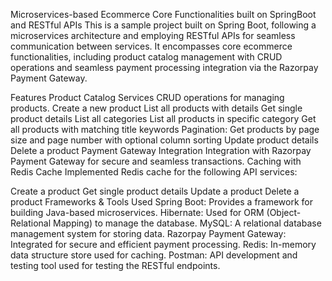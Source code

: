 Microservices-based Ecommerce Core Functionalities built on SpringBoot and RESTful APIs
This is a sample project built on Spring Boot, following a microservices architecture and employing RESTful APIs for seamless communication between services. It encompasses core ecommerce functionalities, including product catalog management with CRUD operations and seamless payment processing integration via the Razorpay Payment Gateway.

Features
Product Catalog Services
CRUD operations for managing products.
Create a new product
List all products with details
Get single product details
List all categories
List all products in specific category
Get all products with matching title keywords
Pagination: Get products by page size and page number with optional column sorting
Update product details
Delete a product
Payment Gateway Integration
Integration with Razorpay Payment Gateway for secure and seamless transactions.
Caching with Redis Cache
Implemented Redis cache for the following API services:

Create a product
Get single product details
Update a product
Delete a product
Frameworks & Tools Used
Spring Boot: Provides a framework for building Java-based microservices.
Hibernate: Used for ORM (Object-Relational Mapping) to manage the database.
MySQL: A relational database management system for storing data.
Razorpay Payment Gateway: Integrated for secure and efficient payment processing.
Redis: In-memory data structure store used for caching.
Postman: API development and testing tool used for testing the RESTful endpoints.
